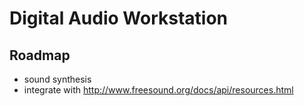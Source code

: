 # Digital Audio Workstation

## Roadmap

 * sound synthesis
 * integrate with http://www.freesound.org/docs/api/resources.html
